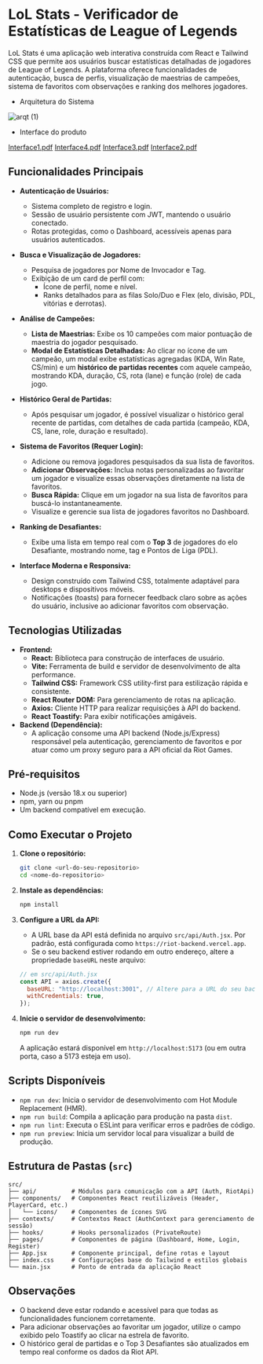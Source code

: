 # LoL Stats - Verificador de Estatísticas de League of Legends

LoL Stats é uma aplicação web interativa construída com React e Tailwind CSS que permite aos usuários buscar estatísticas detalhadas de jogadores de League of Legends. A plataforma oferece funcionalidades de autenticação, busca de perfis, visualização de maestrias de campeões, sistema de favoritos com observações e ranking dos melhores jogadores.

* Arquitetura do Sistema

![arqt (1)](https://github.com/user-attachments/assets/6c077aea-e0c7-4e08-8684-25c390fd4706)

* Interface do produto


[Interface1.pdf](https://github.com/user-attachments/files/20937498/Interface1.pdf)
[Interface4.pdf](https://github.com/user-attachments/files/20937497/Interface4.pdf)
[Interface3.pdf](https://github.com/user-attachments/files/20937496/Interface3.pdf)
[Interface2.pdf](https://github.com/user-attachments/files/20937495/Interface2.pdf)

## Funcionalidades Principais

* **Autenticação de Usuários:**
    * Sistema completo de registro e login.
    * Sessão de usuário persistente com JWT, mantendo o usuário conectado.
    * Rotas protegidas, como o Dashboard, acessíveis apenas para usuários autenticados.

* **Busca e Visualização de Jogadores:**
    * Pesquisa de jogadores por Nome de Invocador e Tag.
    * Exibição de um card de perfil com:
        * Ícone de perfil, nome e nível.
        * Ranks detalhados para as filas Solo/Duo e Flex (elo, divisão, PDL, vitórias e derrotas).

* **Análise de Campeões:**
    * **Lista de Maestrias:** Exibe os 10 campeões com maior pontuação de maestria do jogador pesquisado.
    * **Modal de Estatísticas Detalhadas:** Ao clicar no ícone de um campeão, um modal exibe estatísticas agregadas (KDA, Win Rate, CS/min) e um **histórico de partidas recentes** com aquele campeão, mostrando KDA, duração, CS, rota (lane) e função (role) de cada jogo.

* **Histórico Geral de Partidas:**
    * Após pesquisar um jogador, é possível visualizar o histórico geral recente de partidas, com detalhes de cada partida (campeão, KDA, CS, lane, role, duração e resultado).

* **Sistema de Favoritos (Requer Login):**
    * Adicione ou remova jogadores pesquisados da sua lista de favoritos.
    * **Adicionar Observações:** Inclua notas personalizadas ao favoritar um jogador e visualize essas observações diretamente na lista de favoritos.
    * **Busca Rápida:** Clique em um jogador na sua lista de favoritos para buscá-lo instantaneamente.
    * Visualize e gerencie sua lista de jogadores favoritos no Dashboard.

* **Ranking de Desafiantes:**
    * Exibe uma lista em tempo real com o **Top 3** de jogadores do elo Desafiante, mostrando nome, tag e Pontos de Liga (PDL).

* **Interface Moderna e Responsiva:**
    * Design construído com Tailwind CSS, totalmente adaptável para desktops e dispositivos móveis.
    * Notificações (toasts) para fornecer feedback claro sobre as ações do usuário, inclusive ao adicionar favoritos com observação.

## Tecnologias Utilizadas

* **Frontend:**
    * **React:** Biblioteca para construção de interfaces de usuário.
    * **Vite:** Ferramenta de build e servidor de desenvolvimento de alta performance.
    * **Tailwind CSS:** Framework CSS utility-first para estilização rápida e consistente.
    * **React Router DOM:** Para gerenciamento de rotas na aplicação.
    * **Axios:** Cliente HTTP para realizar requisições à API do backend.
    * **React Toastify:** Para exibir notificações amigáveis.
* **Backend (Dependência):**
    * A aplicação consome uma API backend (Node.js/Express) responsável pela autenticação, gerenciamento de favoritos e por atuar como um proxy seguro para a API oficial da Riot Games.

## Pré-requisitos

* Node.js (versão 18.x ou superior)
* npm, yarn ou pnpm
* Um backend compatível em execução.

## Como Executar o Projeto

1. **Clone o repositório:**
    ```bash
    git clone <url-do-seu-repositorio>
    cd <nome-do-repositorio>
    ```

2. **Instale as dependências:**
    ```bash
    npm install
    ```

3. **Configure a URL da API:**
    * A URL base da API está definida no arquivo `src/api/Auth.jsx`. Por padrão, está configurada como `https://riot-backend.vercel.app`.
    * Se o seu backend estiver rodando em outro endereço, altere a propriedade `baseURL` neste arquivo:
    
    ```javascript
    // em src/api/Auth.jsx
    const API = axios.create({
      baseURL: "http://localhost:3001", // Altere para a URL do seu backend
      withCredentials: true,
    });
    ```

4. **Inicie o servidor de desenvolvimento:**
    ```bash
    npm run dev
    ```
    A aplicação estará disponível em `http://localhost:5173` (ou em outra porta, caso a 5173 esteja em uso).

## Scripts Disponíveis

* `npm run dev`: Inicia o servidor de desenvolvimento com Hot Module Replacement (HMR).
* `npm run build`: Compila a aplicação para produção na pasta `dist`.
* `npm run lint`: Executa o ESLint para verificar erros e padrões de código.
* `npm run preview`: Inicia um servidor local para visualizar a build de produção.

## Estrutura de Pastas (`src`)

```
src/
├── api/          # Módulos para comunicação com a API (Auth, RiotApi)
├── components/   # Componentes React reutilizáveis (Header, PlayerCard, etc.)
│   └── icons/    # Componentes de ícones SVG
├── contexts/     # Contextos React (AuthContext para gerenciamento de sessão)
├── hooks/        # Hooks personalizados (PrivateRoute)
├── pages/        # Componentes de página (Dashboard, Home, Login, Register)
├── App.jsx       # Componente principal, define rotas e layout
├── index.css     # Configurações base do Tailwind e estilos globais
└── main.jsx      # Ponto de entrada da aplicação React
```

## Observações

- O backend deve estar rodando e acessível para que todas as funcionalidades funcionem corretamente.
- Para adicionar observações ao favoritar um jogador, utilize o campo exibido pelo Toastify ao clicar na estrela de favorito.
- O histórico geral de partidas e o Top 3 Desafiantes são atualizados em tempo real conforme os dados da Riot API.
